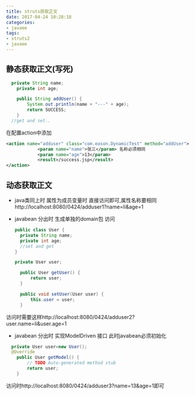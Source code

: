 ```yaml
---
title: struts获取正文
date: 2017-04-24 10:28:18
categories:
- javaee
tags:
- struts2
- javaee
---
```

## 静态获取正文(写死)
```java
  private String name;
	private int age;

	public String addUser() {
		System.out.println(name + "---" + age);
		return SUCCESS;
	}
  //get and set..
```
<!-- more -->
在配置action中添加
```xml
<action name="adduser" class="com.eason.DynamicTest" method="addUser">
			<param name="name">张三</param> 名称必须相同
			<param name="age">13</param>
			<result>/success.jsp</result>
</action>
```
## 动态获取正文
* java类同上时 属性为成员变量时 直接访问即可,属性名称要相同http://localhost:8080/0424/adduser1?name=li&age=1
* javabean 分出时 生成单独的domain包 访问
  ```java
  public class User {
  	private String name;
  	private int age;
    //set and get
  }
  ```

  ```java
  private User user;

	public User getUser() {
		return user;
	}

	public void setUser(User user) {
		this.user = user;
	}
  ```
访问时需要这样http://localhost:8080/0424/adduser2?user.name=li&user.age=1
* javabean 分出时 实现ModelDriven 接口 此时javabean必须初始化
```java
  private User user=new User();
  @Override
	public User getModel() {
		// TODO Auto-generated method stub
		return user;
	}
```
访问时http://localhost:8080/0424/adduser3?name=13&age=1即可
